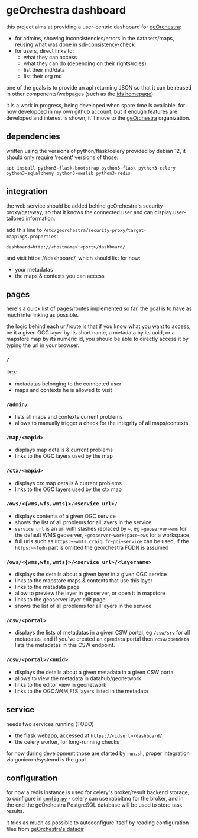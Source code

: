 # geOrchestra dashboard

this project aims at providing a user-centric dashboard for [geOrchestra](https://georchestra.org):
- for admins, showing inconsistencies/errors in the datasets/maps, reusing what
  was done in [sdi-consistency-check](https://github.com/georchestra/sdi-consistence-check/)
- for users, direct links to:
  - what they can access
  - what they can do (depending on their rights/roles)
  - list their md/data
  - list their org md

one of the goals is to provide an api returning JSON so that it can be reused in
other components/webpages (such as the [ids
homepage](https://github.com/georchestra/htdocs/))

it is a work in progress, being developed when spare time is available. for now
developped in my own github account, but if enough features are developed and
interest is shown, it'll move to the
[geOrchestra](https://github.com/georchestra/) organization.

## dependencies

written using the versions of python/flask/celery provided by debian 12, it
should only require 'recent' versions of those:

```
apt install python3-flask-bootstrap python3-flask python3-celery python3-sqlalchemy python3-owslib python3-redis
```

## integration

the web service should be added behind geOrchestra's security-proxy/gateway, so
that it knows the connected user and can display user-tailored information.

add this line to `/etc/georchestra/security-proxy/target-mappings.properties`:
```
dashboard=http://<hostname>:<port>/dashboard/
```

and visit https://<idsurl>/dashboard/, which should list for now:
- your metadatas
- the maps & contexts you can access

## pages

here's a quick list of pages/routes implemented so far, the goal is to have as
much interlinking as possible.

the logic behind each url/route is that if you know what you want to access, be
it a given OGC layer by its short name, a metadata by its uuid, or a mapstore
map by its numeric id, you should be able to directly access it by typing the
url in your browser.

### `/`
lists:
- metadatas belonging to the connected user
- maps and contexts he is allowed to visit

### `/admin/`
- lists all maps and contexts current problems
- allows to manually trigger a check for the integrity of all maps/contexts

### `/map/<mapid>`
- displays map details & current problems
- links to the OGC layers used by the map

### `/ctx/<mapid>`
- displays ctx map details & current problems
- links to the OGC layers used by the ctx map

### `/ows/<{wms,wfs,wmts}>/<service url>/`
- displays contents of a given OGC service
- shows the list of all problems for all layers in the service
- `service url` is an url with slashes replaced by `~`, eg `~geoserver~wms` for the default WMS geoserver, `~geoserver~workspace~ows` for a workspace
- full urls such as `https:~~wmts.craig.fr~pci~service` can be used, if the `https:~~fqdn` part is omitted the georchestra FQDN is assumed

### `/ows/<{wms,wfs,wmts}>/<service url>/<layername>`
- displays the details about a given layer in a given OGC service
- links to the mapstore maps & contexts that use this layer
- links to the metadata page
- allow to preview the layer in geoserver, or open it in mapstore
- links to the geoserver layer edit page
- shows the list of all problems for all layers in the service

### `/csw/<portal>`
- displays the lists of metadatas in a given CSW portal, eg `/csw/srv` for all
  metadatas, and if you've created an `opendata` portal then `/csw/opendata`
  lists the metadatas in this CSW endpoint.

### `/csw/<portal>/<uuid>`
- displays the details about a given metadata in a given CSW portal
- allows to view the metadata in datahub/geonetwork
- links to the editor view in geonetwork
- links to the OGC:W{M,F}S layers listed in the metadata

## service

needs two services running (TODO)
- the flask webapp, accessed at `https://<idsurl>/dashboard/`
- the celery worker, for long-running checks

for now during development those are started by [`run.sh`](run.sh), proper
integration via gunicorn/systemd is the goal

## configuration

for now a redis instance is used for celery's broker/result backend storage, to
configure in [`config.py`](config.py.example) - celery can use rabbitmq for the
broker, and in the end the geOrchestra PostgreSQL database will be used to
store task results.

it tries as much as possible to autoconfigure itself by reading configuration
files from [geOrchestra's datadir](https://github.com/georchestra/datadir)
